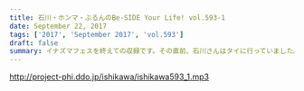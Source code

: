 ```yaml
---
title: 石川・ホンマ・ぶるんのBe-SIDE Your Life! vol.593-1
date: September 22, 2017
tags: ['2017', 'September 2017', 'vol.593']
draft: false
summary: イナズマフェスを終えての収録です。その直前、石川さんはタイに行っていました。MIURA
---
```


http://project-phi.ddo.jp/ishikawa/ishikawa593_1.mp3
